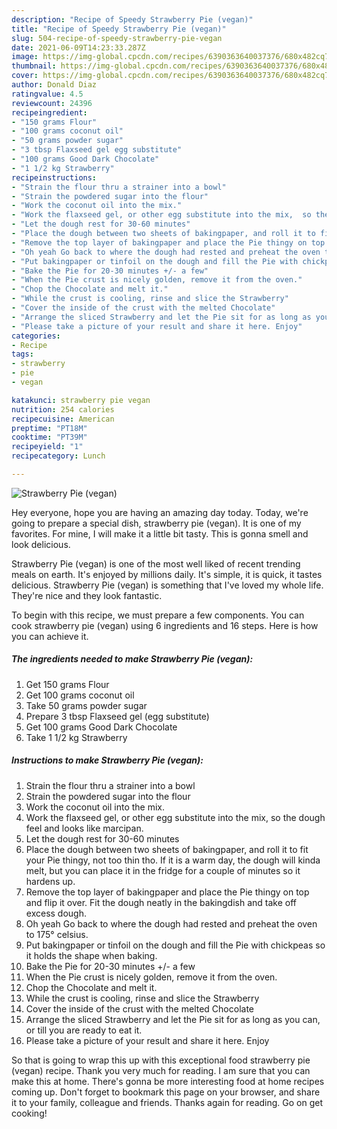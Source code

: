 ```yaml
---
description: "Recipe of Speedy Strawberry Pie (vegan)"
title: "Recipe of Speedy Strawberry Pie (vegan)"
slug: 504-recipe-of-speedy-strawberry-pie-vegan
date: 2021-06-09T14:23:33.287Z
image: https://img-global.cpcdn.com/recipes/6390363640037376/680x482cq70/strawberry-pie-vegan-recipe-main-photo.jpg
thumbnail: https://img-global.cpcdn.com/recipes/6390363640037376/680x482cq70/strawberry-pie-vegan-recipe-main-photo.jpg
cover: https://img-global.cpcdn.com/recipes/6390363640037376/680x482cq70/strawberry-pie-vegan-recipe-main-photo.jpg
author: Donald Diaz
ratingvalue: 4.5
reviewcount: 24396
recipeingredient:
- "150 grams Flour"
- "100 grams coconut oil"
- "50 grams powder sugar"
- "3 tbsp Flaxseed gel egg substitute"
- "100 grams Good Dark Chocolate"
- "1 1/2 kg Strawberry"
recipeinstructions:
- "Strain the flour thru a strainer into a bowl"
- "Strain the powdered sugar into the flour"
- "Work the coconut oil into the mix."
- "Work the flaxseed gel, or other egg substitute into the mix,  so the dough feel and looks like marcipan."
- "Let the dough rest for 30-60 minutes"
- "Place the dough between two sheets of bakingpaper, and roll it to fit your Pie thingy, not too thin tho. If it is a warm day, the dough will kinda melt, but you can place it in the fridge for a couple of minutes so it hardens up."
- "Remove the top layer of bakingpaper and place the Pie thingy on top and flip it over. Fit the dough neatly in the bakingdish and take off excess dough."
- "Oh yeah Go back to where the dough had rested and preheat the oven to 175° celsius."
- "Put bakingpaper or tinfoil on the dough and fill the Pie with chickpeas so it holds the shape when baking."
- "Bake the Pie for 20-30 minutes +/- a few"
- "When the Pie crust is nicely golden, remove it from the oven."
- "Chop the Chocolate and melt it."
- "While the crust is cooling, rinse and slice the Strawberry"
- "Cover the inside of the crust with the melted Chocolate"
- "Arrange the sliced Strawberry and let the Pie sit for as long as you can, or till you are ready to eat it."
- "Please take a picture of your result and share it here. Enjoy"
categories:
- Recipe
tags:
- strawberry
- pie
- vegan

katakunci: strawberry pie vegan 
nutrition: 254 calories
recipecuisine: American
preptime: "PT18M"
cooktime: "PT39M"
recipeyield: "1"
recipecategory: Lunch

---
```



![Strawberry Pie (vegan)](https://img-global.cpcdn.com/recipes/6390363640037376/680x482cq70/strawberry-pie-vegan-recipe-main-photo.jpg)

Hey everyone, hope you are having an amazing day today. Today, we're going to prepare a special dish, strawberry pie (vegan). It is one of my favorites. For mine, I will make it a little bit tasty. This is gonna smell and look delicious.



Strawberry Pie (vegan) is one of the most well liked of recent trending meals on earth. It's enjoyed by millions daily. It's simple, it is quick, it tastes delicious. Strawberry Pie (vegan) is something that I've loved my whole life. They're nice and they look fantastic.


To begin with this recipe, we must prepare a few components. You can cook strawberry pie (vegan) using 6 ingredients and 16 steps. Here is how you can achieve it.

<!--inarticleads1-->

##### The ingredients needed to make Strawberry Pie (vegan):

1. Get 150 grams Flour
1. Get 100 grams coconut oil
1. Take 50 grams powder sugar
1. Prepare 3 tbsp Flaxseed gel (egg substitute)
1. Get 100 grams Good Dark Chocolate
1. Take 1 1/2 kg Strawberry




<!--inarticleads2-->

##### Instructions to make Strawberry Pie (vegan):

1. Strain the flour thru a strainer into a bowl
1. Strain the powdered sugar into the flour
1. Work the coconut oil into the mix.
1. Work the flaxseed gel, or other egg substitute into the mix,  so the dough feel and looks like marcipan.
1. Let the dough rest for 30-60 minutes
1. Place the dough between two sheets of bakingpaper, and roll it to fit your Pie thingy, not too thin tho. If it is a warm day, the dough will kinda melt, but you can place it in the fridge for a couple of minutes so it hardens up.
1. Remove the top layer of bakingpaper and place the Pie thingy on top and flip it over. Fit the dough neatly in the bakingdish and take off excess dough.
1. Oh yeah Go back to where the dough had rested and preheat the oven to 175° celsius.
1. Put bakingpaper or tinfoil on the dough and fill the Pie with chickpeas so it holds the shape when baking.
1. Bake the Pie for 20-30 minutes +/- a few
1. When the Pie crust is nicely golden, remove it from the oven.
1. Chop the Chocolate and melt it.
1. While the crust is cooling, rinse and slice the Strawberry
1. Cover the inside of the crust with the melted Chocolate
1. Arrange the sliced Strawberry and let the Pie sit for as long as you can, or till you are ready to eat it.
1. Please take a picture of your result and share it here. Enjoy




So that is going to wrap this up with this exceptional food strawberry pie (vegan) recipe. Thank you very much for reading. I am sure that you can make this at home. There's gonna be more interesting food at home recipes coming up. Don't forget to bookmark this page on your browser, and share it to your family, colleague and friends. Thanks again for reading. Go on get cooking!

